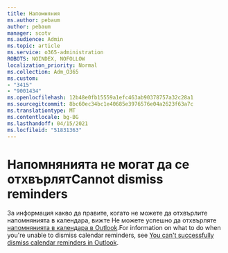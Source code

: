 ```yaml
---
title: Напомняния
ms.author: pebaum
author: pebaum
manager: scotv
ms.audience: Admin
ms.topic: article
ms.service: o365-administration
ROBOTS: NOINDEX, NOFOLLOW
localization_priority: Normal
ms.collection: Adm_O365
ms.custom:
- "3415"
- "9001434"
ms.openlocfilehash: 12b48e0fb15559a1efc463ab90378757a32c28a1
ms.sourcegitcommit: 8bc60ec34bc1e40685e3976576e04a2623f63a7c
ms.translationtype: MT
ms.contentlocale: bg-BG
ms.lasthandoff: 04/15/2021
ms.locfileid: "51831363"
---
```

# <a name="cannot-dismiss-reminders"></a><span data-ttu-id="3ed3f-102">Напомнянията не могат да се отхвърлят</span><span class="sxs-lookup"><span data-stu-id="3ed3f-102">Cannot dismiss reminders</span></span>

<span data-ttu-id="3ed3f-103">За информация какво да правите, когато не можете да отхвърлите напомнянията в календара, вижте Не можете успешно да отхвърляте [напомнянията в календара в Outlook](https://docs.microsoft.com/exchange/troubleshoot/calendar-reminders/cannot-dismiss-outlook-calendar-reminders).</span><span class="sxs-lookup"><span data-stu-id="3ed3f-103">For information on what to do when you're unable to dismiss calendar reminders, see [You can't successfully dismiss calendar reminders in Outlook](https://docs.microsoft.com/exchange/troubleshoot/calendar-reminders/cannot-dismiss-outlook-calendar-reminders).</span></span>

